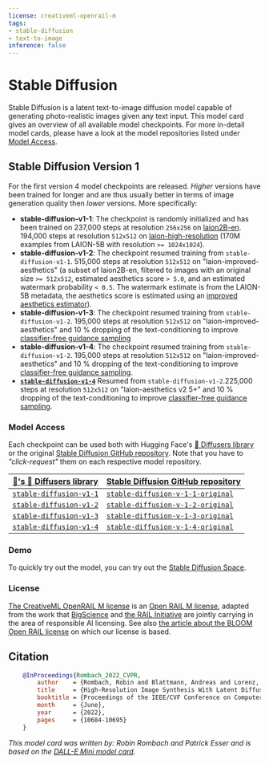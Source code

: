 ```yaml
---
license: creativeml-openrail-m
tags:
- stable-diffusion
- text-to-image
inference: false
---
```

# Stable Diffusion

Stable Diffusion is a latent text-to-image diffusion model capable of generating photo-realistic images given any text input.
This model card gives an overview of all available model checkpoints. For more in-detail model cards, please have a look at the model repositories listed under [Model Access](#model-access).

## Stable Diffusion Version 1

For the first version 4 model checkpoints are released.
*Higher* versions have been trained for longer and are thus usually better in terms of image generation quality then *lower* versions. More specifically: 

- **stable-diffusion-v1-1**: The checkpoint is randomly initialized and has been trained on 237,000 steps at resolution `256x256` on [laion2B-en](https://huggingface.co/datasets/laion/laion2B-en).
  194,000 steps at resolution `512x512` on [laion-high-resolution](https://huggingface.co/datasets/laion/laion-high-resolution) (170M examples from LAION-5B with resolution `>= 1024x1024`).
- **stable-diffusion-v1-2**: The checkpoint resumed training from `stable-diffusion-v1-1`.
  515,000 steps at resolution `512x512` on "laion-improved-aesthetics" (a subset of laion2B-en,
filtered to images with an original size `>= 512x512`, estimated aesthetics score `> 5.0`, and an estimated watermark probability `< 0.5`. The watermark estimate is from the LAION-5B metadata, the aesthetics score is estimated using an [improved aesthetics estimator](https://github.com/christophschuhmann/improved-aesthetic-predictor)).
- **stable-diffusion-v1-3**: The checkpoint resumed training from `stable-diffusion-v1-2`. 195,000 steps at resolution `512x512` on "laion-improved-aesthetics" and 10 % dropping of the text-conditioning to improve [classifier-free guidance sampling](https://arxiv.org/abs/2207.12598)
- **stable-diffusion-v1-4**: The checkpoint resumed training from `stable-diffusion-v1-2`. 195,000 steps at resolution `512x512` on "laion-improved-aesthetics" and 10 % dropping of the text-conditioning to improve [classifier-free guidance sampling](https://arxiv.org/abs/2207.12598).
- [**`stable-diffusion-v1-4`**](https://huggingface.co/CompVis/stable-diffusion-v1-4) Resumed from `stable-diffusion-v1-2`.225,000 steps at resolution `512x512` on "laion-aesthetics v2 5+" and 10 % dropping of the text-conditioning to improve [classifier-free guidance sampling](https://arxiv.org/abs/2207.12598).

### Model Access

Each checkpoint can be used both with Hugging Face's [ 🧨 Diffusers library](https://github.com/huggingface/diffusers) or the original [Stable Diffusion GitHub repository](https://github.com/CompVis/stable-diffusion). Note that you have to *"click-request"* them on each respective model repository.

| **[🤗's 🧨 Diffusers library](https://github.com/huggingface/diffusers)**     | **[Stable Diffusion GitHub repository](https://github.com/CompVis/stable-diffusion)** |
| ----------- | ----------- |
| [`stable-diffusion-v1-1`](https://huggingface.co/CompVis/stable-diffusion-v1-1)      | [`stable-diffusion-v-1-1-original`](https://huggingface.co/CompVis/stable-diffusion-v-1-1-original)       |
| [`stable-diffusion-v1-2`](https://huggingface.co/CompVis/stable-diffusion-v1-2)   | [`stable-diffusion-v-1-2-original`](https://huggingface.co/CompVis/stable-diffusion-v-1-2-original)        |
| [`stable-diffusion-v1-3`](https://huggingface.co/CompVis/stable-diffusion-v1-3)   | [`stable-diffusion-v-1-3-original`](https://huggingface.co/CompVis/stable-diffusion-v-1-3-original)        |
| [`stable-diffusion-v1-4`](https://huggingface.co/CompVis/stable-diffusion-v1-4)   | [`stable-diffusion-v-1-4-original`](https://huggingface.co/CompVis/stable-diffusion-v-1-4-original)        |

### Demo

To quickly try out the model, you can try out the [Stable Diffusion Space](https://huggingface.co/spaces/stabilityai/stable-diffusion).

### License

[The CreativeML OpenRAIL M license](https://huggingface.co/spaces/CompVis/stable-diffusion-license) is an [Open RAIL M license](https://www.licenses.ai/blog/2022/8/18/naming-convention-of-responsible-ai-licenses), adapted from the work that [BigScience](https://bigscience.huggingface.co/) and [the RAIL Initiative](https://www.licenses.ai/) are jointly carrying in the area of responsible AI licensing. See also [the article about the BLOOM Open RAIL license](https://bigscience.huggingface.co/blog/the-bigscience-rail-license) on which our license is based.

## Citation

```bibtex
    @InProceedings{Rombach_2022_CVPR,
        author    = {Rombach, Robin and Blattmann, Andreas and Lorenz, Dominik and Esser, Patrick and Ommer, Bj\"orn},
        title     = {High-Resolution Image Synthesis With Latent Diffusion Models},
        booktitle = {Proceedings of the IEEE/CVF Conference on Computer Vision and Pattern Recognition (CVPR)},
        month     = {June},
        year      = {2022},
        pages     = {10684-10695}
    }
```

*This model card was written by: Robin Rombach and Patrick Esser and is based on the [DALL-E Mini model card](https://huggingface.co/dalle-mini/dalle-mini).*
